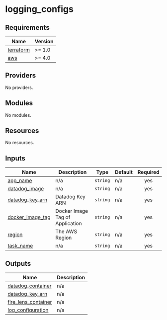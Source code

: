# logging_configs

<!-- BEGINNING OF PRE-COMMIT-TERRAFORM DOCS HOOK -->
## Requirements

| Name | Version |
|------|---------|
| <a name="requirement_terraform"></a> [terraform](#requirement\_terraform) | >= 1.0 |
| <a name="requirement_aws"></a> [aws](#requirement\_aws) | >= 4.0 |

## Providers

No providers.

## Modules

No modules.

## Resources

No resources.

## Inputs

| Name | Description | Type | Default | Required |
|------|-------------|------|---------|:--------:|
| <a name="input_app_name"></a> [app\_name](#input\_app\_name) | n/a | `string` | n/a | yes |
| <a name="input_datadog_image"></a> [datadog\_image](#input\_datadog\_image) | n/a | `string` | n/a | yes |
| <a name="input_datadog_key_arn"></a> [datadog\_key\_arn](#input\_datadog\_key\_arn) | Datadog Key ARN | `string` | n/a | yes |
| <a name="input_docker_image_tag"></a> [docker\_image\_tag](#input\_docker\_image\_tag) | Docker Image Tag of Application | `string` | n/a | yes |
| <a name="input_region"></a> [region](#input\_region) | The AWS Region | `string` | n/a | yes |
| <a name="input_task_name"></a> [task\_name](#input\_task\_name) | n/a | `string` | n/a | yes |

## Outputs

| Name | Description |
|------|-------------|
| <a name="output_datadog_container"></a> [datadog\_container](#output\_datadog\_container) | n/a |
| <a name="output_datadog_key_arn"></a> [datadog\_key\_arn](#output\_datadog\_key\_arn) | n/a |
| <a name="output_fire_lens_container"></a> [fire\_lens\_container](#output\_fire\_lens\_container) | n/a |
| <a name="output_log_configuration"></a> [log\_configuration](#output\_log\_configuration) | n/a |
<!-- END OF PRE-COMMIT-TERRAFORM DOCS HOOK -->
